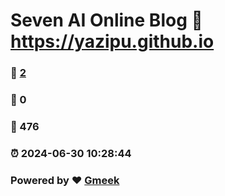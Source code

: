 # Seven AI Online Blog :link: https://yazipu.github.io 
### :page_facing_up: [2](https://yazipu.github.io/tag.html) 
### :speech_balloon: 0 
### :hibiscus: 476 
### :alarm_clock: 2024-06-30 10:28:44 
### Powered by :heart: [Gmeek](https://github.com/Meekdai/Gmeek)
